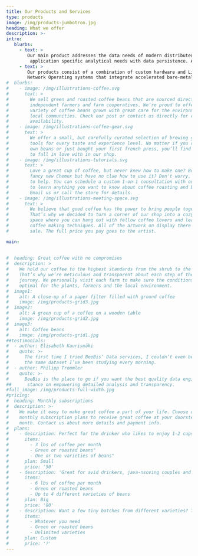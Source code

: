 ```yaml
---
title: Our Products and Services
type: products
image: /img/products-jumbotron.jpg
heading: What we offer
description: >-
intro:
   blurbs:
     - text: >
        Our main product addresses the data needs of modern distributed environments.  Our  products combine
         application specific analytical needs with data persistence. A window into data can be selected for applicability. Once materialized in a view, it can then snapshot as a replayable scenario   in the context of value changes over time.
     - text: >
        Our products consist of a combination of custom hardware and Linux based
        Network Operating systems that integrate accelerated bare-metal networking with container based processing engine. We provide application specific hyper converged solutions for financial, security and bioinformatics markets. 
#  blurbs:
#    - image: /img/illustrations-coffee.svg
#      text: >
#        We sell green and roasted coffee beans that are sourced directly from
#        independent farmers and farm cooperatives. We’re proud to offer a
#        variety of coffee beans grown with great care for the environment and
#        local communities. Check our post or contact us directly for current
#        availability.
#    - image: /img/illustrations-coffee-gear.svg
#      text: >
#        We offer a small, but carefully curated selection of brewing gear and
#        tools for every taste and experience level. No matter if you roast your
#        own beans or just bought your first french press, you’ll find a gadget
#        to fall in love with in our shop.
#    - image: /img/illustrations-tutorials.svg
#      text: >
#        Love a great cup of coffee, but never knew how to make one? Bought a
#        fancy new Chemex but have no clue how to use it? Don't worry, we’re here
#        to help. You can schedule a custom 1-on-1 consultation with our baristas
#        to learn anything you want to know about coffee roasting and brewing.
#        Email us or call the store for details.
#    - image: /img/illustrations-meeting-space.svg
#      text: >
#        We believe that good coffee has the power to bring people together.
#        That’s why we decided to turn a corner of our shop into a cozy meeting
#        space where you can hang out with fellow coffee lovers and learn about
#        coffee making techniques. All of the artwork on display there is for
#        sale. The full price you pay goes to the artist.

main:
  
   
#  heading: Great coffee with no compromises
#  description: >
#    We hold our coffee to the highest standards from the shrub to the cup.
#    That’s why we’re meticulous and transparent about each step of the coffee’s
#    journey. We personally visit each farm to make sure the conditions are
#    optimal for the plants, farmers and the local environment.
#  image1:
#    alt: A close-up of a paper filter filled with ground coffee
#    image: /img/products-grid3.jpg
#  image2:
#    alt: A green cup of a coffee on a wooden table
#    image: /img/products-grid2.jpg
#  image3:
#    alt: Coffee beans
#    image: /img/products-grid1.jpg
##testimonials:
#  - author: Elisabeth Kaurismäki
#    quote: >-
#      The first time I tried BeeBis’ Data services, I couldn’t even believe that it was
#      the same dataset I’ve been studying every morning.
#  - author: Philipp Trommler
#    quote: >-
#      BeeBis is the place to go if you want the best quality data engineering. I love their
##      stance on empowering detailed analysis and transparency.
#full_image: /img/products-full-width.jpg
#pricing:
#  heading: Monthly subscriptions
#  description: >-
#    We make it easy to make great coffee a part of your life. Choose one of our
#    monthly subscription plans to receive great coffee at your doorstep each
#    month. Contact us about more details and payment info.
#  plans:
#    - description: Perfect for the drinker who likes to enjoy 1-2 cups per day.
#      items:
#        - 3 lbs of coffee per month
#        - Green or roasted beans"
#        - One or two varieties of beans"
#      plan: Small
#      price: '50'
#    - description: 'Great for avid drinkers, java-nsoving couples and bigger crowds'
#      items:
#        - 6 lbs of coffee per month
#        - Green or roasted beans
#        - Up to 4 different varieties of beans
#      plan: Big
#      price: '80'
#    - description: Want a few tiny batches from different varieties? Try our custom plan
#      items:
#        - Whatever you need
#        - Green or roasted beans
#        - Unlimited varieties
#      plan: Custom
#      price: '?'
---
```



